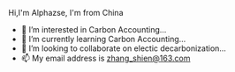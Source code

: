 Hi,I'm Alphazse, I'm from China
- 👀 I’m interested in Carbon Accounting...
- 🌱 I’m currently learning Carbon Accounting...
- 💞️ I’m looking to collaborate on electic decarbonization...
- 📫 My email address is zhang_shien@163.com
